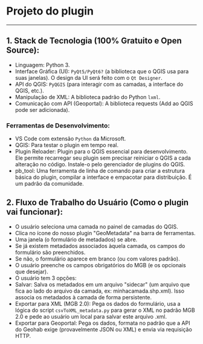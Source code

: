 # Projeto do plugin
---
## 1. Stack de Tecnologia (100% Gratuito e Open Source):
- Linguagem: Python 3.
- Interface Gráfica (UI): `PyQt5/PyQt6?` (a biblioteca que o QGIS usa para suas janelas). O design da UI será feito com o `Qt Designer`.
- API do QGIS: `PyQGIS` (para interagir com as camadas, a interface do QGIS, etc.).
- Manipulação de XML: A biblioteca padrão do Python `lxml`.
- Comunicação com API (Geoportal): A biblioteca requests (Add ao QGIS pode ser adicionada).

### Ferramentas de Desenvolvimento:
- VS Code com extensão `Python` da Microsoft.
- QGIS: Para testar o plugin em tempo real.
- Plugin Reloader: Plugin para o QGIS essencial para desenvolvimento. Ele permite recarregar seu plugin sem precisar reiniciar o QGIS a cada alteração no código. Instale-o pelo gerenciador de plugins do QGIS.
- pb_tool: Uma ferramenta de linha de comando para criar a estrutura básica do plugin, compilar a interface e empacotar para distribuição. É um padrão da comunidade.

## 2. Fluxo de Trabalho do Usuário (Como o plugin vai funcionar):
- O usuário seleciona uma camada no painel de camadas do QGIS.
- Clica no ícone do nosso plugin "GeoMetadata" na barra de ferramentas.
- Uma janela (o formulário de metadados) se abre.
- Se já existem metadados associados àquela camada, os campos do formulário são preenchidos.
- Se não, o formulário aparece em branco (ou com valores padrão).
- O usuário preenche os campos obrigatórios do MGB (e os opcionais que desejar).
- O usuário tem 3 opções:
- Salvar: Salva os metadados em um arquivo "sidecar" (um arquivo que fica ao lado do arquivo da camada, ex: minhacamada.shp.xml). Isso associa os metadados à camada de forma persistente.
- Exportar para XML (MGB 2.0): Pega os dados do formulário, usa a lógica do script `csvToXML_metadata.py` para gerar o XML no padrão MGB 2.0 e pede ao usuário um local para salvar este arquivo .xml.
- Exportar para Geoportal: Pega os dados, formata no padrão que a API do Geohab exige (provavelmente JSON ou XML) e envia via requisição HTTP.
